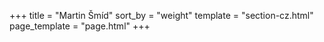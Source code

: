 +++
title = "Martin Šmíd"
sort_by = "weight"
template = "section-cz.html"
page_template = "page.html"
+++
